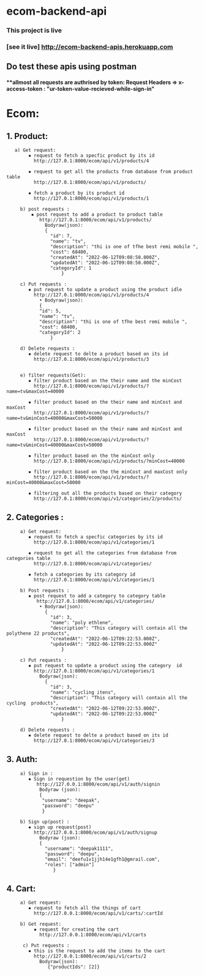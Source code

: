 # ecom-backend-api
### This project is live 
### [see it live] http://ecom-backend-apis.herokuapp.com 

## Do test these apis using postman



#### **allmost all requests are authrised by token: Request Headers => x-access-token : "ur-token-value-recieved-while-sign-in"

# Ecom:

## 1. Product:
     
       a) Get request:
            ▪ request to fetch a specfic product by its id
              http://127.0.1:8000/ecom/api/v1/products/4
              
            ▪ request to get all the products from database from product table
              http://127.0.1:8000/ecom/api/v1/products/
       
            ▪ fetch a product by its product id
              http://127.0.1:8000/ecom/api/v1/products/1
              
         b) post requests :
             ▪ post request to add a product to product table
                http://127.0.1:8000/ecom/api/v1/products/
                  Bodyraw(json):
                  {
                    "id": 7,
                    "name": "tv",
                    "description": "thi is one of tfhe best remi mobile ",
                    "cost": 68400,
                    "createdAt": "2022-06-12T09:08:50.000Z",
                    "updatedAt": "2022-06-12T09:08:50.000Z",
                    "categoryId": 1
                        }
                      
         c) Put requests :
            ▪ put request to update a product using the product idle
              http://127.0.1:8000/ecom/api/v1/products/4
                • Bodyraw(json):
               	{
        		"id": 5,
        		"name": "tv",
         		"description": "thi is one of tfhe best remi mobile ",
         		"cost": 68400,
         		"categoryId": 2
                    }
            
         d) Delete requests :
            ▪ delete request to delte a product based on its id
              http://127.0.1:8000/ecom/api/v1/products/3


         e) filter requests(Get):
            ▪ filter product based on the their name and the minCost
              http://127.0.1:8000/ecom/api/v1/products/?name=tv&maxCost=40000
       
            ▪ filter product based on the their name and minCost and maxCost
              http://127.0.1:8000/ecom/api/v1/products/? name=tv&minCost=40000&maxCost=50000
              
            ▪ filter product based on the their name and minCost and maxCost
              http://127.0.1:8000/ecom/api/v1/products/?name=tv&minCost=40000&maxCost=50000
              
            ▪ filter product based on the the minCost only
              http://127.0.1:8000/ecom/api/v1/products/?minCost=40000
              
            ▪ filter product based on the the minCost and maxCost only
              http://127.0.1:8000/ecom/api/v1/products/?minCost=40000&maxCost=50000
              
            ▪ filtering out all the products based on their category
              http://127.0.1:8000/ecom/api/v1/categories/2/products/


## 2. Categories :
         a) Get request:
            ▪ request to fetch a specfic categories by its id
              http://127.0.1:8000/ecom/api/v1/categories/1
              
            ▪ request to get all the categories from database from categories table
              http://127.0.1:8000/ecom/api/v1/categories/
       
            ▪ fetch a categories by its category id
              http://127.0.1:8000/ecom/api/v1/categories/1
              
         b) Post requests :
            ▪ post request to add a category to category table
               http://127.0.1:8000/ecom/api/v1/categories/
                • Bodyraw(json):
                  {
                    "id": 3,
                    "name": "poly ethlene",
                    "description": "This category will contain all the polythene 22 products",
                    "createdAt": "2022-06-12T09:22:53.000Z",
                    "updatedAt": "2022-06-12T09:22:53.000Z"
                        }
                          
         c) Put requests :
            ▪ put request to update a product using the category  id
              http://127.0.1:8000/ecom/api/v1/categories/1
                Bodyraw(json):
                  {
                    "id": 3,
                    "name": "cycling itens",
                    "description": "This category will contain all the cycling  products",
                    "createdAt": "2022-06-12T09:22:53.000Z",
                    "updatedAt": "2022-06-12T09:22:53.000Z"
                        }
                      
         d) Delete requests :
            ▪ delete request to delte a product based on its id
              http://127.0.1:8000/ecom/api/v1/categories/3

              
## 3. Auth:
         a) Sign in :
            ▪ Sign in requestion by the user(get)
               http://127.0.0.1:8000/ecom/api/v1/auth/signin
                Bodyraw (json):
                {
        	     "username": "deepak",
         	     "password": "deepu"
                 }
                  
         b) Sign up(post) :
            ▪ sign up request(post) 
              http://127.0.0.1:8000/ecom/api/v1/auth/signup
                Bodyraw (json):
                {
                  "username": "deepak1111",
                  "password": "deepu",
                  "email": "deefu1v1jjh14e1gfh1@gmrail.com",
                  "roles": ["admin"]
                     }
## 4. Cart:
         a) Get request:
            ▪ request to fetch all the things of cart
              http://127.0.0.1:8000/ecom/api/v1/carts/:cartId
              
         b)	Get request:
              ▪ request for creating the cart
                http://127.0.0.1:8000/ecom/api/v1/carts
              
          c) Put requests :
            ▪ this is the request to add the items to the cart
              http://127.0.0.1:8000/ecom/api/v1/carts/2
                Bodyraw(json):
                   {"productIds": [2]}
                  
              
           
                  
              



      
 
